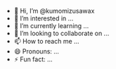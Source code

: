 - 👋 Hi, I’m @kumomizusawax
- 👀 I’m interested in ...
- 🌱 I’m currently learning ...
- 💞️ I’m looking to collaborate on ...
- 📫 How to reach me ...
- 😄 Pronouns: ...
- ⚡ Fun fact: ...

<!---
kumomizusawax/kumomizusawax is a ✨ special ✨ repository because its `README.md` (this file) appears on your GitHub profile.
You can click the Preview link to take a look at your changes.
--->
